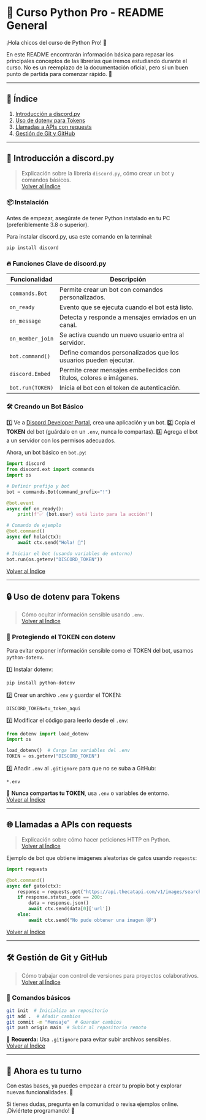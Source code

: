 # 📘 Curso Python Pro - README General

¡Hola chicos del curso de Python Pro! 👋

En este README encontrarán información básica para repasar los principales conceptos de las librerías que iremos estudiando durante el curso. No es un reemplazo de la documentación oficial, pero sí un buen punto de partida para comenzar rápido. 🚀

---

## 📌 Índice  
1. [Introducción a discord.py](#-introducción-a-discordpy)  
2. [Uso de dotenv para Tokens](#-uso-de-dotenv-para-tokens)  
3. [Llamadas a APIs con requests](#-llamadas-a-apis-con-requests)  
4. [Gestión de Git y GitHub](#-gestión-de-git-y-github)  

---

## 🤖 Introducción a discord.py  
> Explicación sobre la librería `discord.py`, cómo crear un bot y comandos básicos.  
[Volver al Índice](#-índice)  

### 📦 Instalación
Antes de empezar, asegúrate de tener Python instalado en tu PC (preferiblemente 3.8 o superior).

Para instalar discord.py, usa este comando en la terminal:
```bash
pip install discord
```

### 🔥 Funciones Clave de discord.py

| Funcionalidad | Descripción |
|--------------|-------------|
| `commands.Bot` | Permite crear un bot con comandos personalizados. |
| `on_ready` | Evento que se ejecuta cuando el bot está listo. |
| `on_message` | Detecta y responde a mensajes enviados en un canal. |
| `on_member_join` | Se activa cuando un nuevo usuario entra al servidor. |
| `bot.command()` | Define comandos personalizados que los usuarios pueden ejecutar. |
| `discord.Embed` | Permite crear mensajes embellecidos con títulos, colores e imágenes. |
| `bot.run(TOKEN)` | Inicia el bot con el token de autenticación. |

### 🛠️ Creando un Bot Básico

1️⃣ Ve a [Discord Developer Portal](https://discord.com/developers/applications), crea una aplicación y un bot.
2️⃣ Copia el **TOKEN** del bot (guárdalo en un `.env`, nunca lo compartas).
3️⃣ Agrega el bot a un servidor con los permisos adecuados.

Ahora, un bot básico en `bot.py`:
```python
import discord
from discord.ext import commands
import os

# Definir prefijo y bot
bot = commands.Bot(command_prefix="!")

@bot.event
async def on_ready():
    print(f'✅ {bot.user} está listo para la acción!')

# Comando de ejemplo
@bot.command()
async def hola(ctx):
    await ctx.send("Hola! 👋")

# Iniciar el bot (usando variables de entorno)
bot.run(os.getenv("DISCORD_TOKEN"))
```

[Volver al Índice](#-índice)  

---

## 🔒 Uso de dotenv para Tokens  
> Cómo ocultar información sensible usando `.env`.  
[Volver al Índice](#-índice)  

### 🛑 Protegiendo el TOKEN con dotenv

Para evitar exponer información sensible como el TOKEN del bot, usamos `python-dotenv`.

1️⃣ Instalar dotenv:
```bash
pip install python-dotenv
```

2️⃣ Crear un archivo `.env` y guardar el TOKEN:
```env
DISCORD_TOKEN=tu_token_aqui
```

3️⃣ Modificar el código para leerlo desde el `.env`:
```python
from dotenv import load_dotenv
import os

load_dotenv()  # Carga las variables del .env
TOKEN = os.getenv("DISCORD_TOKEN")
```

4️⃣ Añadir `.env` al `.gitignore` para que no se suba a GitHub:
```gitignore
*.env
```

🔹 **Nunca compartas tu TOKEN**, usa `.env` o variables de entorno.  
[Volver al Índice](#-índice)  

---

## 🌐 Llamadas a APIs con requests  
> Explicación sobre cómo hacer peticiones HTTP en Python.  
[Volver al Índice](#-índice)  

Ejemplo de bot que obtiene imágenes aleatorias de gatos usando `requests`:
```python
import requests

@bot.command()
async def gato(ctx):
    response = requests.get("https://api.thecatapi.com/v1/images/search")
    if response.status_code == 200:
        data = response.json()
        await ctx.send(data[0]['url'])
    else:
        await ctx.send("No pude obtener una imagen 😿")
```

[Volver al Índice](#-índice)  

---

## 🛠 Gestión de Git y GitHub  
> Cómo trabajar con control de versiones para proyectos colaborativos.  
[Volver al Índice](#-índice)  

### 📌 Comandos básicos

```bash
git init  # Inicializa un repositorio
git add .  # Añadir cambios
git commit -m "Mensaje"  # Guardar cambios
git push origin main  # Subir al repositorio remoto
```

🔹 **Recuerda:** Usa `.gitignore` para evitar subir archivos sensibles.  
[Volver al Índice](#-índice)  

---

## 🎯 Ahora es tu turno

Con estas bases, ya puedes empezar a crear tu propio bot y explorar nuevas funcionalidades. 🚀

Si tienes dudas, pregunta en la comunidad o revisa ejemplos online. ¡Diviértete programando! 🎉

